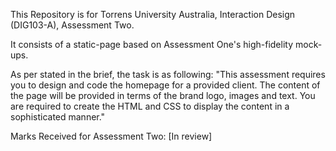 This Repository is for Torrens University Australia, Interaction Design (DIG103-A), Assessment Two. 

It consists of a static-page based on Assessment One's high-fidelity mock-ups. 

As per stated in the brief, the task is as following:
"This assessment requires you to design and code the homepage for a provided client. The content of the page will be provided in terms of the brand logo, images and text. You are required to create the HTML and CSS to display the content in a sophisticated manner."

Marks Received for Assessment Two:
[In review]
